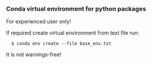 ### Conda virtual environment for python packages

For experienced user only!

If required create virtual environment from text file run:
```
  $ conda env create --file base_env.txt
```
It is not warnings-free! 

